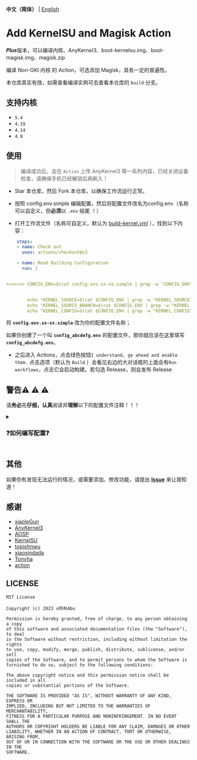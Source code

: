 **中文（简体）** | [English](README_EN-US.md)

# Add KernelSU and Magisk Action

***Plus***版本，可以编译内核、AnyKernel3、boot-kernelsu.img、boot-magisk.img、magisk.zip

编译 Non-GKI 内核 的 Action，可选添加 Magisk，具有一定的普遍性。

本仓库真实有效，如需查看编译实例可去查看本仓库的 `build` 分支。

## 支持内核

- `5.4`
- `4.19`
- `4.14`
- `4.9`

## 使用

> 编译成功后，会在 `Action` 上传 AnyKernel3 等一系列内容，已经关闭设备检查，请确保手机已经解锁后再刷入！

- Star 本仓库，然后 Fork 本仓库，以确保工作流运行正常。

- 按照 config.env.simple 编辑配置，然后将配置文件改名为config.env（名称可以自定义，但**必须**以 `.env` 结尾 ！）

- 打开工作流文件（名称可自定义，默认为 [build-kernel.yml](.github/workflows/build-kernel.yml) ），找到以下内容：

```yaml
    steps:
    - name: Check out
      uses: actions/checkout@v3

    - name: Read Building Configuration
      run: |


>>>>>>> CONFIG_ENV=$(cat config.env.xx-xx.simple | grep -w "CONFIG_ENV" | head -n 1 | cut -d "=" -f 2) <<<<<<<


        echo "KERNEL_SOURCE=$(cat $CONFIG_ENV | grep -w "KERNEL_SOURCE" | head -n 1 | cut -d "=" -f 2)" >> $GITHUB_ENV
        echo "KERNEL_SOURCE_BRANCH=$(cat $CONFIG_ENV | grep -w "KERNEL_SOURCE_BRANCH" | head -n 1 | cut -d "=" -f 2)" >> $GITHUB_ENV
        echo "KERNEL_CONFIG=$(cat $CONFIG_ENV | grep -w "KERNEL_CONFIG" | head -n 1 | cut -d "=" -f 2)" >> $GITHUB_ENV
```

将 **`config.env.xx-xx.simple`** 改为你的配置文件名称；

如果你创建了一个叫 **`config_abcdefg.env`** 的配置文件，那你就应该在这里填写 **`config_abcdefg.env`**。

- 之后进入 Actions，点击绿色按钮`I understand, go ahead and enable them.` 点击选项（默认为 `Build` ）会看见右边的大对话框的上面会有`Run workflows`，点击它会启动构建。若勾选 Release，则会发布 Release

## 警告:warning: :warning: :warning:
请**务必**先**仔细，认真**阅读并**理解**以下的配置文件注释！！！

<details>
  <summary><h3>❓如何编写配置❓ <h3></summary>

## 配置

**其中有些配置互相矛盾，请搞清逻辑关系后再进行配置！！！**

### Config Env

（字符串）

顾名思义，本配置文件的名称，**必须**修改！否则你配置这么久就是浪费。

例如：你创建了一个叫 **`config_abcdefg.env`** 的配置文件，那你就应该在这里填写 **`CONFIG_ENV=config_abcdefg.env`**。

### Kernel

#### Kernel Source

（HTTP链接）

修改为你的内核仓库地址

例如: https://github.com/magojohnji/msm-4.14.git

支持 git 仓库或者 zip 压缩包、tar.gz 压缩包的直链

> Tips：此项应首选 git 仓库

#### Kernel Source Branch

（字符串）

修改为你的内核分支名称

例如: TDA，base，su，13，R，请自行查阅

#### Kernel Config

（字符串）

修改为你的内核配置文件名

例如: vendor/wayne_defconfig，vendor/violet-perf_defconfig，munch_defconfig 等

> Tips：可在内核源码的 arch/arm64/configs(/vendor) 中寻找

#### Arch

（字符串）

修改为你的 CPU 架构，一般为 arm64

例如: arm64

#### Kernel Image Name

（字符串）

修改为需要刷写的 kernel binary，一般与你的 aosp-device tree 里的 BOARD_KERNEL_IMAGE_NAME 是一致的

例如: Image.gz-dtb

常见还有 Image、Image.gz

### Clang

#### Enable Clang

（ true 或 false ）

由于 [#75](https://github.com/xiaoleGun/KernelSU_Action/issues/75) 的需要，我们提供可自定义是否开启 Clang 编译


#### Use AOSP Clang

（ true 或 false ）

可以选择是否用 AOSP 的 Clang

#### AOSP Clang Branch

（字符串）

由于 [#23](https://github.com/xiaoleGun/KernelSU_Action/issues/23) 的需要，我们提供可自定义 Google 上游分支的选项，主要的有分支有
| Clang 分支 |
| ---------- |
| master |
| master-kernel-build-2021 |
| master-kernel-build-2022 |

或者其它分支，请根据自己的需求在 https://android.googlesource.com/platform/prebuilts/clang/host/linux-x86 中寻找

#### AOSP Clang Version

（字符串）

填写需要使用的 Clang 版本
| Clang 版本 | 对应 Android 版本 | AOSP-Clang 版本 |
| ---------- | ----------------- | --------------- |
| 12.0.5 | Android S | r416183b |
| 14.0.6 | Android T | r450784d |
| 14.0.7 | | r450784e |
| 15.0.1 | | r458507 |

***谷歌官方文档如此，但经验证个别版本无法下载，如果无法下载请设为 r450784e***

一般 Clang12 就能通过大部分 4.14 及以上的内核的编译
我自己的 Redmi Note 7 Pro (Kenrel 4.14) 使用的是 ~~r450784d~~ r450784e

> Tips：如仍提示错误，则可去 [AOSP Clang](https://android.googlesource.com/platform/prebuilts/clang/host/linux-x86) 中寻找可用分支、版本

#### Use Custom Clang

（ true 或 false ）

可以使用除 Google 官方以外的 Clang，如 [ZyCromerZ-Clang](https://github.com/magojohnji/ZyCromerZ-Clang)

#### Custom Clang Source

（HTTP链接）

支持 git 仓库或者 zip 压缩包、tar.gz 压缩包的直链

> Tips：如果是 git 仓库，请填写包含`.git`的链接

#### Custom Clang Branch

（字符串）

如果使用自定义 Clang，则可自定义第三方 Clang 的分支，例如 `main`

### GCC

#### Enable GCC 

（ true 或 false ）

可以配置是否启用 GCC 交叉编译

#### Enable AOSP GCC ARM64

（ true 或 false ）

是否下载 Google 官方的 AOSP GCC，启用 GCC 64 交叉编译

如果 **`Enable GCC `** 设为false，则此项无意义

#### Enable GCC ARM32

（ true 或 false ）

是否下载 Google 官方的 AOSP GCC，启用 GCC 32 交叉编译

如果 **`Enable GCC `** 设为false，则此项无意义

#### AOSP GCC System

（字符串）

用于编译内核的系统类型

> Tips：如果使用 macOS 编译，则填写 darwin-x86

#### AOSP GCC ARM64 Version

（字符串）

顾名思义，AOSP GCC ARM64 的版本号，一般默认为 `aarch64-linux-android-4.9`

#### AOSP GCC ARM32 Version

（字符串）

顾名思义，AOSP GCC ARM32 的版本，一般默认为 `arm-linux-androideabi-4.9`

#### AOSP GCC Android Version

（字符串）

顾名思义，AOSP GCC 所对应的 Android 的版本

如：12.1.0，10.0.0

#### AOSP GCC Release

（字符串）

顾名思义，AOSP GCC 所对应的发布版本号

如：r27

> Tips：以上 AOSP Gcc 如需自定义请去 [AOSP Gcc](如需自定义请至 https://android.googlesource.com/platform/prebuilts/gcc/) 自行寻找可用分支、版本

#### Use Custom Gcc 64

（ true 或 false ）

可以配置是否使用自定义的 Gcc 64

如果 **`Enable GCC `** 设为false，则此项无意义

#### Custom Gcc 64 Source

（HTTP链接）

自定义 Gcc 64 的源代码，支持 git 仓库或者 zip 压缩包、tar.gz 压缩包的直链

> Tips：如果是 git 仓库，请填写包含`.git`的链接

#### Custom Gcc 64 Branch

（字符串）

如果使用自定义 Gcc 64，则可自定义第三方 Gcc 的分支，例如 `main`

#### Use Custom Gcc 32

（ true 或 false ）

可以配置是否使用自定义的 Gcc 32

如果 **`Enable GCC `** 设为false，则此项无意义

#### Custom Gcc 32 Source

（HTTP链接）

自定义 Gcc 32 的源代码，支持 git 仓库或者 zip 压缩包、tar.gz 压缩包的直链

> Tips：如果是 git 仓库，请填写包含`.git`的链接

#### Custom Gcc 32 Branch

（字符串）

如果使用自定义 Gcc 32，则可自定义第三方 Gcc 的分支，例如 `main`


### Enable KernelSU

（ true 或 false ）

启用 KernelSU，用于排查内核故障或单独编译内核

#### Kernel Installer

（HTTP链接）

KernelSU 的安装脚本链接，以便使用第三方版本

> Tips：
tiann 原版：https://raw.githubusercontent.com/tiann/KernelSU/main/kernel/setup.sh
MlgmXyysd修改版：https://raw.githubusercontent.com/MlgmXyysd/KernelSU_Debug/master/kernel/setup.sh

#### KernelSU Branch or Tag

（字符串）

选择 KernelSU 的分支或 tag:

- main 分支(开发版): `KERNELSU_TAG=main`
- 最新 TAG(稳定版): `KERNELSU_TAG=`
- 指定 TAG(如`v0.5.2`): `KERNELSU_TAG=v0.5.2`

请自行寻找

#### KernelSU Manager signature size and hash

（字符串）

自定义KernelSU管理器签名的size值和hash值，如果不需要自定义管理器则请留空或填入官方默认值：

`KSU_EXPECTED_SIZE=0x033b`

`KSU_EXPECTED_HASH=0xb0b91415`

可键入`ksud debug get-sign <apk_path>`获取apk签名的size值和hash值

#### Build KernelSU Boot IMG

（ true 或 false ）

> 从之前的 Workflows 合并进来的，可以查看历史提交

编译含KernelSU的 boot.img，需要你提供 `KernelSU Source boot image`

#### KernelSU Source Boot Image

（HTTP链接）

故名思义，提供一个源系统可以正常开机的 boot 镜像，需要直链，最好是同一套内核源码以及与你当前系统同一套设备树从 aosp 构建出来的。ramdisk 里面包含分区表以及 init，没有的话构建出来的镜像会无法正常引导。

例如: https://raw.githubusercontent.com/abc/def/main/boot/boot.img

### Enable Magisk

（ true 或 false ）

顾名思义，配置是否启用 Magisk

#### Magisk APK

（HTTP链接）

故名思义，提供一个 Magisk APK 文件（ZIP也可以，理论上只要是ZIP格式的文件就可以了），需要直链，支持第三方、自定义版本的 Magisk。

如果找不到官方仓库，可以去 [magisk-files-host](https://github.com/magojohnji/magisk-files-host) 找APK文件，

> Tips：拆json找链接也可以。

#### Magisk Patch Partition

（字符串）

Magisk 所修补的分区名称

一般来说，是boot分区，但不排除部分设备是 init_boot 或 vendor_boot 的可能性，详见 Magisk 官方文档。

#### Magisk Source Boot Image

（HTTP链接）

Magisk 所修补的分区的镜像文件，需要直链。

例如：https://raw.githubusercontent.com/abc/def/main/boot/boot.img

### Build Settings

#### Disable LTO

（ true 或 false ）

LTO 用于优化内核，但有些时候会导致错误

#### Disable CC_WERROR

（ true 或 false ）

用于修复某些不支持或关闭了Kprobes的内核，修复KernelSU未检测到开启Kprobes的变量抛出警告导致错误

#### Add Kprobes Config

（ true 或 false ）

自动在 defconfig 注入参数，启用 Kprobes 支持

#### Add overlayfs Config

（ true 或 false ）

为 KernelSU 模块和 system 分区读写提供支持，自动在 defconfig 注入参数

#### Enable ccache

（ true 或 false ）

启用缓存，让第二次编译内核更快，最少可以减少 2/5 的时间

#### Need DTBO

（ true 或 false ）

上传 DTBO
部分设备需要

#### Extra cmds

（字符串）

有的内核需要加入一些其它编译命令，才能正常编译，一般不需要其它的命令，请自行搜索自己内核的资料
请在命令与命令之间用空格隔开

例如: LLVM=1 LLVM_IAS=1

#### TC Custom cmds

（字符串）

编译工具链配置，~~自己改改这些配置应该都会吧 :)~~ 自行询问内核作者或分析内核编译脚本

## 有用的技巧（恭喜你读完了 **`配置`** 部分）

- 如果想要在修改文件后自动构建，则可以将 [build-kernel.yml](.github/workflows/build-kernel.yml) 的开头部分改成这样：

```yaml
name: Build
on:
  push:
    branches: [ main ]
  workflow_dispatch:
    inputs:
      release:
        description: "Release"
        required: true
        default: false
        type: boolean

```

- 如果想要每天定时编译，则可以将 [build-kernel.yml](.github/workflows/build-kernel.yml) 的开头部分改成这样：

（每天 2:00 UTC 执行）

```yaml
name: Build
on:
  schedule:
    - cron: "0 2 * * *"
  workflow_dispatch:
    inputs:
      release:
        description: "Release"
        required: true
        default: false
        type: boolean
```

当然你也可以将他们混合起来 :-)

</details>

## 其他

如果你有发现无法运行的情况，或需要添加、修改功能，请提出 **[Issue](https://github.com/magojohnji/Add_KernelSU-Magisk_Action/issues)** 来让我知道！

## 感谢

- [xiaoleGun](https://gitjin.com/xiaoleGun)
- [AnyKernel3](https://github.com/osm0sis/AnyKernel3)
- [AOSP](https://android.googlesource.com)
- [KernelSU](https://github.com/tiann/KernelSU)
- [topjohnwu](https://github.com/topjohnwu)
- [xiaoxindada](https://github.com/xiaoxindada)
- [Tonyha](https://github.com/Tonyha7)
- [action](https://github.com/action)

## LICENSE

    MIT License

    Copyright (c) 2023 v阿布Abu

    Permission is hereby granted, free of charge, to any person obtaining a copy
    of this software and associated documentation files (the "Software"), to deal
    in the Software without restriction, including without limitation the rights
    to use, copy, modify, merge, publish, distribute, sublicense, and/or sell
    copies of the Software, and to permit persons to whom the Software is
    furnished to do so, subject to the following conditions:

    The above copyright notice and this permission notice shall be included in all
    copies or substantial portions of the Software.

    THE SOFTWARE IS PROVIDED "AS IS", WITHOUT WARRANTY OF ANY KIND, EXPRESS OR
    IMPLIED, INCLUDING BUT NOT LIMITED TO THE WARRANTIES OF MERCHANTABILITY,
    FITNESS FOR A PARTICULAR PURPOSE AND NONINFRINGEMENT. IN NO EVENT SHALL THE
    AUTHORS OR COPYRIGHT HOLDERS BE LIABLE FOR ANY CLAIM, DAMAGES OR OTHER
    LIABILITY, WHETHER IN AN ACTION OF CONTRACT, TORT OR OTHERWISE, ARISING FROM,
    OUT OF OR IN CONNECTION WITH THE SOFTWARE OR THE USE OR OTHER DEALINGS IN THE
    SOFTWARE.